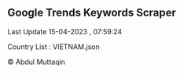 

## Google Trends Keywords Scraper 
 
Last Update 15-04-2023 , 07:59:24

Country List :
VIETNAM.json



© Abdul Muttaqin 
